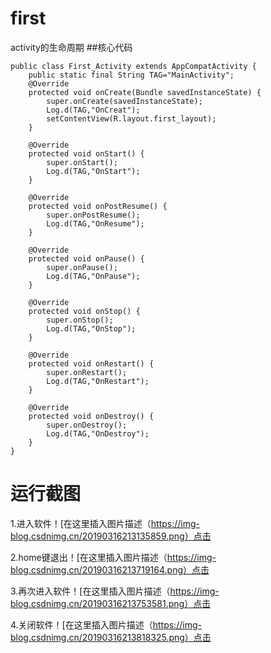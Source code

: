 # first
activity的生命周期
##核心代码
```
public class First_Activity extends AppCompatActivity {
    public static final String TAG="MainActivity";
    @Override
    protected void onCreate(Bundle savedInstanceState) {
        super.onCreate(savedInstanceState);
        Log.d(TAG,"OnCreat");
        setContentView(R.layout.first_layout);
    }

    @Override
    protected void onStart() {
        super.onStart();
        Log.d(TAG,"OnStart");
    }

    @Override
    protected void onPostResume() {
        super.onPostResume();
        Log.d(TAG,"OnResume");
    }

    @Override
    protected void onPause() {
        super.onPause();
        Log.d(TAG,"OnPause");
    }

    @Override
    protected void onStop() {
        super.onStop();
        Log.d(TAG,"OnStop");
    }

    @Override
    protected void onRestart() {
        super.onRestart();
        Log.d(TAG,"OnRestart");
    }

    @Override
    protected void onDestroy() {
        super.onDestroy();
        Log.d(TAG,"OnDestroy");
    }
}
```
# 运行截图 
1.进入软件！[在这里插入图片描述（https://img-blog.csdnimg.cn/20190316213135859.png）点击

2.home键退出！[在这里插入图片描述（https://img-blog.csdnimg.cn/20190316213719164.png）点击

3.再次进入软件！[在这里插入图片描述（https://img-blog.csdnimg.cn/20190316213753581.png）点击

4.关闭软件！[在这里插入图片描述（https://img-blog.csdnimg.cn/20190316213818325.png）点击
